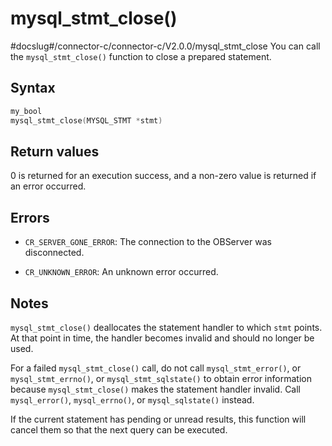 mysql_stmt_close() 
=======================================
#docslug#/connector-c/connector-c/V2.0.0/mysql_stmt_close
You can call the `mysql_stmt_close()` function to close a prepared statement. 

Syntax 
---------------------------

```c
my_bool
mysql_stmt_close(MYSQL_STMT *stmt)
```



Return values 
----------------------------------

0 is returned for an execution success, and a non-zero value is returned if an error occurred.

Errors 
---------------------------

* `CR_SERVER_GONE_ERROR`: The connection to the OBServer was disconnected.

  

* `CR_UNKNOWN_ERROR`: An unknown error occurred.

  




Notes 
--------------------------

`mysql_stmt_close()` deallocates the statement handler to which `stmt` points. At that point in time, the handler becomes invalid and should no longer be used. 

For a failed `mysql_stmt_close()` call, do not call `mysql_stmt_error()`, or `mysql_stmt_errno()`, or `mysql_stmt_sqlstate()` to obtain error information because `mysql_stmt_close()` makes the statement handler invalid. Call `mysql_error()`, `mysql_errno()`, or `mysql_sqlstate()` instead. 

If the current statement has pending or unread results, this function will cancel them so that the next query can be executed.
